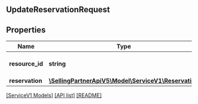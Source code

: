 ## UpdateReservationRequest

## Properties

Name | Type | Description | Notes
------------ | ------------- | ------------- | -------------
**resource_id** | **string** | Resource (store) identifier. |
**reservation** | [**\SellingPartnerApiV5\Model\ServiceV1\Reservation**](Reservation.md) |  |

[[ServiceV1 Models]](../) [[API list]](../../Api) [[README]](../../../README.md)
